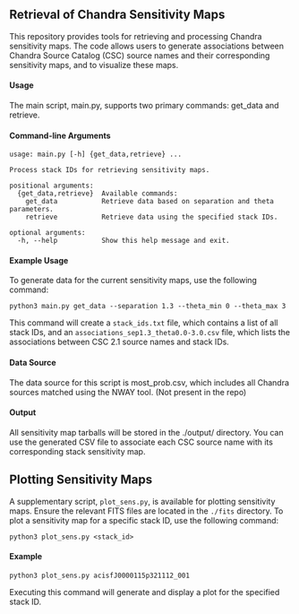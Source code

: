 ## Retrieval of Chandra Sensitivity Maps

This repository provides tools for retrieving and processing Chandra sensitivity maps. The code allows users to generate associations between Chandra Source Catalog (CSC) source names and their corresponding sensitivity maps, and to visualize these maps.

#### Usage

The main script, main.py, supports two primary commands: get_data and retrieve.

#### Command-line Arguments

```
usage: main.py [-h] {get_data,retrieve} ...

Process stack IDs for retrieving sensitivity maps.

positional arguments:
  {get_data,retrieve}  Available commands:
    get_data           Retrieve data based on separation and theta parameters.
    retrieve           Retrieve data using the specified stack IDs.

optional arguments:
  -h, --help           Show this help message and exit.

```

#### Example Usage

To generate data for the current sensitivity maps, use the following command:

```
python3 main.py get_data --separation 1.3 --theta_min 0 --theta_max 3
```


This command will create a `stack_ids.txt` file, which contains a list of all stack IDs, and an `associations_sep1.3_theta0.0-3.0.csv` file, which lists the associations between CSC 2.1 source names and stack IDs.

#### Data Source

The data source for this script is most_prob.csv, which includes all Chandra sources matched using the NWAY tool. (Not present in the repo)

#### Output

All sensitivity map tarballs will be stored in the ./output/ directory. You can use the generated CSV file to associate each CSC source name with its corresponding stack sensitivity map.

## Plotting Sensitivity Maps

A supplementary script, `plot_sens.py`, is available for plotting sensitivity maps. Ensure the relevant FITS files are located in the `./fits` directory. To plot a sensitivity map for a specific stack ID, use the following command:

```python3 plot_sens.py <stack_id>```

#### Example

```python3 plot_sens.py acisfJ0000115p321112_001```

Executing this command will generate and display a plot for the specified stack ID.